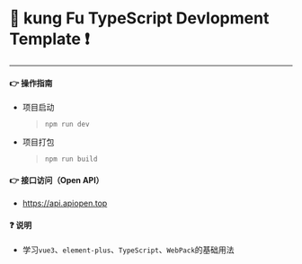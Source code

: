# 🤞 kung Fu TypeScript Devlopment Template ❗
---
#### 👉 操作指南
>
* 项目启动
    > `npm run dev`
* 项目打包
    > `npm run build`
#### 👉 接口访问（Open API）
* https://api.apiopen.top

#### ❓️ 说明
* 学习`vue3`、`element-plus`、`TypeScript`、`WebPack`的基础用法